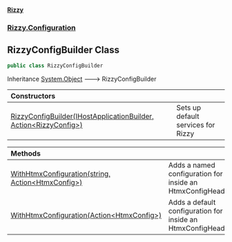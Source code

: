 #### [Rizzy](index.md 'index')
### [Rizzy.Configuration](Rizzy.Configuration.md 'Rizzy.Configuration')

## RizzyConfigBuilder Class

```csharp
public class RizzyConfigBuilder
```

Inheritance [System.Object](https://docs.microsoft.com/en-us/dotnet/api/System.Object 'System.Object') &#129106; RizzyConfigBuilder

| Constructors | |
| :--- | :--- |
| [RizzyConfigBuilder(IHostApplicationBuilder, Action&lt;RizzyConfig&gt;)](Rizzy.Configuration.RizzyConfigBuilder.RizzyConfigBuilder(Microsoft.Extensions.Hosting.IHostApplicationBuilder,System.Action_Rizzy.Configuration.RizzyConfig_).md 'Rizzy.Configuration.RizzyConfigBuilder.RizzyConfigBuilder(Microsoft.Extensions.Hosting.IHostApplicationBuilder, System.Action<Rizzy.Configuration.RizzyConfig>)') | Sets up default services for Rizzy |

| Methods | |
| :--- | :--- |
| [WithHtmxConfiguration(string, Action&lt;HtmxConfig&gt;)](Rizzy.Configuration.RizzyConfigBuilder.WithHtmxConfiguration(string,System.Action_Rizzy.Configuration.Htmx.HtmxConfig_).md 'Rizzy.Configuration.RizzyConfigBuilder.WithHtmxConfiguration(string, System.Action<Rizzy.Configuration.Htmx.HtmxConfig>)') | Adds a named configuration for use inside an HtmxConfigHeadOutlet |
| [WithHtmxConfiguration(Action&lt;HtmxConfig&gt;)](Rizzy.Configuration.RizzyConfigBuilder.WithHtmxConfiguration(System.Action_Rizzy.Configuration.Htmx.HtmxConfig_).md 'Rizzy.Configuration.RizzyConfigBuilder.WithHtmxConfiguration(System.Action<Rizzy.Configuration.Htmx.HtmxConfig>)') | Adds a default configuration for use inside an HtmxConfigHeadOutlet |
